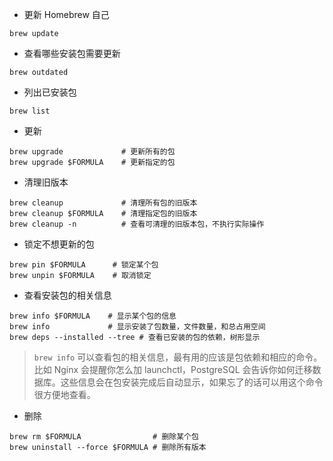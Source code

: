 - 更新 Homebrew 自己

```shell
brew update
```

- 查看哪些安装包需要更新

```shell
brew outdated
```

- 列出已安装包

```shell
brew list
```

- 更新

```shell
brew upgrade             # 更新所有的包
brew upgrade $FORMULA    # 更新指定的包
```

- 清理旧版本

```shell
brew cleanup             # 清理所有包的旧版本
brew cleanup $FORMULA    # 清理指定包的旧版本
brew cleanup -n          # 查看可清理的旧版本包，不执行实际操作
```

- 锁定不想更新的包

```shell
brew pin $FORMULA      # 锁定某个包
brew unpin $FORMULA    # 取消锁定
```

- 查看安装包的相关信息

```shell
brew info $FORMULA    # 显示某个包的信息
brew info             # 显示安装了包数量，文件数量，和总占用空间
brew deps --installed --tree # 查看已安装的包的依赖，树形显示
```

> `brew info` 可以查看包的相关信息，最有用的应该是包依赖和相应的命令。比如 Nginx 会提醒你怎么加 launchctl，PostgreSQL 会告诉你如何迁移数据库。这些信息会在包安装完成后自动显示，如果忘了的话可以用这个命令很方便地查看。

- 删除

```shell
brew rm $FORMULA                # 删除某个包
brew uninstall --force $FORMULA # 删除所有版本
```
